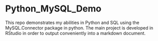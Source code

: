 # Python_MySQL_Demo
This repo demonstrates my abilities in Python and SQL using the MySQL.Connector package in python. The main project is developed in RStudio in order to output conveniently into a markdown document. 
